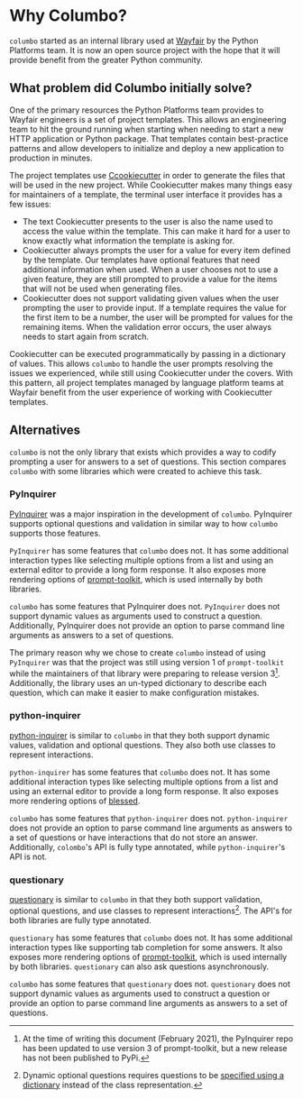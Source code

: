 # Why Columbo?

`columbo` started as an internal library used at [Wayfair][wayfair] by the Python Platforms team. It is now an open
source project with the hope that it will provide benefit from the greater Python community.

## What problem did Columbo initially solve?

One of the primary resources the Python Platforms team provides to Wayfair engineers is a set of project templates. This
allows an engineering team to hit the ground running when starting when needing to start a new HTTP application or
Python package. That templates contain best-practice patterns and allow developers to initialize and deploy a new
application to production in minutes.

The project templates use [Ccookiecutter][cookiecutter] in order to generate the files that will be used in the new
project. While Cookiecutter makes many things easy for maintainers of a template, the terminal user interface it
provides has a few issues:

* The text Cookiecutter presents to the user is also the name used to access the value within the template. This can
    make it hard for a user to know exactly what information the template is asking for.
* Cookiecutter always prompts the user for a value for every item defined by the template. Our templates have optional
    features that need additional information when used. When a user chooses not to use a given feature, they are still
    prompted to provide a value for the items that will not be used when generating files.
* Cookiecutter does not support validating given values when the user prompting the user to provide input. If a
    template requires the value for the first item to be a number, the user will be prompted for values for the
    remaining items. When the validation error occurs, the user always needs to start again from scratch.

Cookiecutter can be executed programmatically by passing in a dictionary of values. This allows `columbo` to handle the
user prompts resolving the issues we experienced, while still using Cookiecutter under the covers. With this pattern,
all project templates managed by language platform teams at Wayfair benefit from the user experience of working with
Cookiecutter templates.

## Alternatives

`columbo` is not the only library that exists which provides a way to codify prompting a user for answers to a set of
questions. This section compares `columbo` with some libraries which were created to achieve this task.

### PyInquirer

[PyInquirer][pyinquirer] was a major inspiration in the development of `columbo`. PyInquirer supports optional questions
and validation in similar way to how `columbo` supports those features.

`PyInquirer` has some features that `columbo` does not. It has some additional interaction types like selecting multiple
options from a list and using an external editor to provide a long form response. It also exposes more rendering options
of [prompt-toolkit][prompt-toolkit], which is used internally by both libraries.

`columbo` has some features that PyInquirer does not. `PyInquirer` does not support dynamic values as arguments used to
construct a question. Additionally, PyInquirer does not provide an option to parse command line arguments as answers to
a set of questions.

The primary reason why we chose to create `columbo` instead of using `PyInquirer` was that the project was still using
version 1 of `prompt-toolkit` while the maintainers of that library were preparing to release version 3[^1].
Additionally, the library uses an un-typed dictionary to describe each question, which can make it easier to make
configuration mistakes.

### python-inquirer

[python-inquirer][python-inquirer] is similar to `columbo` in that they both support dynamic values, validation and
optional questions. They also both use classes to represent interactions.

`python-inquirer` has some features that `columbo` does not. It has some additional interaction types like selecting
multiple options from a list and using an external editor to provide a long form response. It also exposes more
rendering options of [blessed][blessed].

`columbo` has some features that `python-inquirer` does not. `python-inquirer` does not provide an option to parse
command line arguments as answers to a set of questions or have interactions that do not store an answer. Additionally,
`colombo`'s API is fully type annotated, while `python-inquirer`'s API is not.

### questionary

[questionary][questionary] is similar to `columbo` in that they both support validation, optional questions, and use
classes to represent interactions[^2]. The API's for both libraries are fully type annotated.

`questionary` has some features that `columbo` does not. It has some additional interaction types like supporting tab
completion for some answers. It also exposes more rendering options of [prompt-toolkit][prompt-toolkit], which is used
internally by both libraries. `questionary` can also ask questions asynchronously.

`columbo` has some features that `questionary` does not. `questionary` does not support dynamic values as arguments used
to construct a question or provide an option to parse command line arguments as answers to a set of questions.


[^1]:
    At the time of writing this document (February 2021), the PyInquirer repo has been updated to use version 3 of
    prompt-toolkit, but a new release has not been published to PyPi.
[^2]:
    Dynamic optional questions requires questions to be [specified using a dictionary][questionary-dynamic-optional]
    instead of the class representation.

[wayfair]: https://www.wayfair.com/
[cookiecutter]: https://cookiecutter.readthedocs.io/
[pyinquirer]: https://github.com/CITGuru/PyInquirer
[prompt-toolkit]: https://python-prompt-toolkit.readthedocs.io/
[python-inquirer]: https://magmax.org/python-inquirer/
[blessed]: https://blessed.readthedocs.io/
[questionary]: https://questionary.readthedocs.io/
[questionary-dynamic-optional]: https://questionary.readthedocs.io/en/stable/pages/advanced.html#create-questions-from-dictionaries
